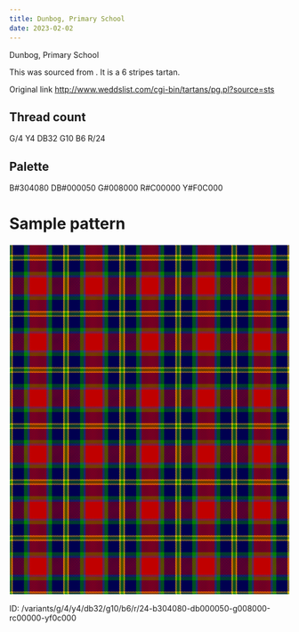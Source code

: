 ```yaml
---
title: Dunbog, Primary School
date: 2023-02-02
---
```

Dunbog, Primary School

This was sourced from <no value>.  It is a 6 stripes tartan.

Original link http://www.weddslist.com/cgi-bin/tartans/pg.pl?source=sts

## Thread count
G/4 Y4 DB32 G10 B6 R/24

## Palette
B#304080 DB#000050 G#008000 R#C00000 Y#F0C000

# Sample pattern

![Tartan detail](tartan.png "G/4 Y4 DB32 G10 B6 R/24 tartan")

ID: /variants/g/4/y4/db32/g10/b6/r/24-b304080-db000050-g008000-rc00000-yf0c000